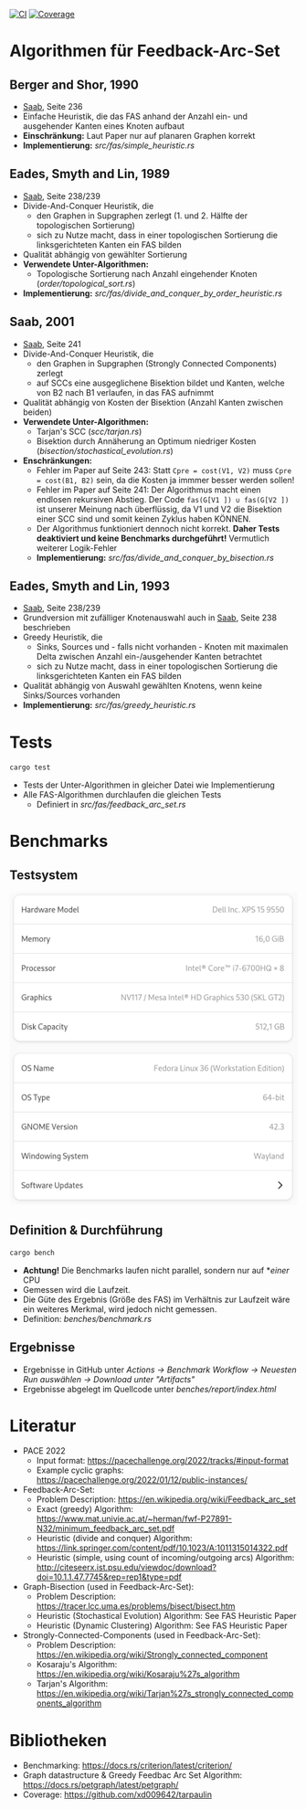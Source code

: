 [![CI](https://github.com/boerdy/graphalgorithms-feedback-arc-set/actions/workflows/rust.yml/badge.svg)](https://github.com/boerdy/graphalgorithms-feedback-arc-set/actions/workflows/rust.yml)
[![Coverage](https://github.com/boerdy/graphalgorithms-feedback-arc-set/actions/workflows/coverage.yml/badge.svg)](https://github.com/boerdy/graphalgorithms-feedback-arc-set/actions/workflows/coverage.yml)

# Algorithmen für Feedback-Arc-Set
## Berger and Shor, 1990
- [Saab](http://citeseerx.ist.psu.edu/viewdoc/download?doi=10.1.1.47.7745&rep=rep1&type=pdf), Seite 236
- Einfache Heuristik, die das FAS anhand der Anzahl ein- und ausgehender Kanten eines Knoten aufbaut
- **Einschränkung:** Laut Paper nur auf planaren Graphen korrekt
- **Implementierung:** *src/fas/simple_heuristic.rs*

## Eades, Smyth and Lin, 1989
- [Saab](http://citeseerx.ist.psu.edu/viewdoc/download?doi=10.1.1.47.7745&rep=rep1&type=pdf), Seite 238/239
- Divide-And-Conquer Heuristik, die 
  - den Graphen in Supgraphen zerlegt (1. und 2. Hälfte der topologischen Sortierung)
  - sich zu Nutze macht, dass in einer topologischen Sortierung die linksgerichteten Kanten ein FAS bilden
- Qualität abhängig von gewählter Sortierung
- **Verwendete Unter-Algorithmen:**
  - Topologische Sortierung nach Anzahl eingehender Knoten (*order/topological_sort.rs*) 
- **Implementierung:** *src/fas/divide_and_conquer_by_order_heuristic.rs*

## Saab, 2001
- [Saab](http://citeseerx.ist.psu.edu/viewdoc/download?doi=10.1.1.47.7745&rep=rep1&type=pdf), Seite 241
- Divide-And-Conquer Heuristik, die 
  - den Graphen in Supgraphen (Strongly Connected Components) zerlegt
  - auf SCCs eine ausgeglichene Bisektion bildet und Kanten, welche von B2 nach B1 verlaufen, in das FAS aufnimmt
- Qualität abhängig von Kosten der Bisektion (Anzahl Kanten zwischen beiden)
- **Verwendete Unter-Algorithmen:**
  - Tarjan's SCC (*scc/tarjan.rs*) 
  - Bisektion durch Annäherung an Optimum niedriger Kosten (*bisection/stochastical_evolution.rs*)
- **Enschränkungen:**
  - Fehler im Paper auf Seite 243: Statt ```Cpre = cost(V1, V2)``` muss ```Cpre = cost(B1, B2)``` sein, da die Kosten ja immmer besser werden sollen!
  - Fehler im Paper auf Seite 241: Der Algorithmus macht einen endlosen rekursiven Abstieg. Der Code ```fas(G[V1 ]) ∪ fas(G[V2 ])``` ist unserer Meinung nach überflüssig, da V1 und V2 die Bisektion einer SCC sind und somit keinen Zyklus haben KÖNNEN.
  - Der Algorithmus funktioniert dennoch nicht korrekt. **Daher Tests deaktiviert und keine Benchmarks durchgeführt!** Vermutlich weiterer Logik-Fehler   
  - **Implementierung:** *src/fas/divide_and_conquer_by_bisection.rs*

## Eades, Smyth and Lin, 1993
- [Saab](http://citeseerx.ist.psu.edu/viewdoc/download?doi=10.1.1.47.7745&rep=rep1&type=pdf), Seite 238/239
- Grundversion mit zufälliger Knotenauswahl auch in [Saab](http://citeseerx.ist.psu.edu/viewdoc/download?doi=10.1.1.47.7745&rep=rep1&type=pdf), Seite 238 beschrieben
- Greedy Heuristik, die 
  - Sinks, Sources und - falls nicht vorhanden - Knoten mit maximalen Delta zwischen Anzahl ein-/ausgehender Kanten betrachtet
  - sich zu Nutze macht, dass in einer topologischen Sortierung die linksgerichteten Kanten ein FAS bilden
- Qualität abhängig von Auswahl gewählten Knotens, wenn keine Sinks/Sources vorhanden
- **Implementierung:** *src/fas/greedy_heuristic.rs*

# Tests
```bash
cargo test
```
- Tests der Unter-Algorithmen in gleicher Datei wie Implementierung
- Alle FAS-Algorithmen durchlaufen die gleichen Tests
  - Definiert in *src/fas/feedback_arc_set.rs*  

# Benchmarks
## Testsystem
![Benchmark System](benches/test_system.png)

## Definition & Durchführung
```bash
cargo bench
```
- **Achtung!** Die Benchmarks laufen nicht parallel, sondern nur auf **einer* CPU
- Gemessen wird die Laufzeit.
- Die Güte des Ergebnis (Größe des FAS) im Verhältnis zur Laufzeit wäre ein weiteres Merkmal, wird jedoch nicht gemessen.
- Definition: *benches/benchmark.rs*

## Ergebnisse
- Ergebnisse in GitHub unter *Actions -> Benchmark Workflow -> Neuesten Run auswählen -> Download unter "Artifacts"*
- Ergebnisse abgelegt im Quellcode unter *benches/report/index.html*

# Literatur
- PACE 2022
  - Input format: https://pacechallenge.org/2022/tracks/#input-format
  - Example cyclic graphs: https://pacechallenge.org/2022/01/12/public-instances/
- Feedback-Arc-Set:
  - Problem Description: https://en.wikipedia.org/wiki/Feedback_arc_set
  - Exact (greedy) Algorithm: https://www.mat.univie.ac.at/~herman/fwf-P27891-N32/minimum_feedback_arc_set.pdf
  - Heuristic (divide and conquer) Algorithm: https://link.springer.com/content/pdf/10.1023/A:1011315014322.pdf
  - Heuristic (simple, using count of incoming/outgoing arcs) Algorithm: http://citeseerx.ist.psu.edu/viewdoc/download?doi=10.1.1.47.7745&rep=rep1&type=pdf
- Graph-Bisection (used in Feedback-Arc-Set):
  - Problem Description: https://tracer.lcc.uma.es/problems/bisect/bisect.htm
  - Heuristic (Stochastical Evolution) Algorithm: See FAS Heuristic Paper
  - Heuristic (Dynamic Clustering) Algorithm: See FAS Heuristic Paper
- Strongly-Connected-Components (used in Feedback-Arc-Set):
  - Problem Description: https://en.wikipedia.org/wiki/Strongly_connected_component
  - Kosaraju's Algorithm: https://en.wikipedia.org/wiki/Kosaraju%27s_algorithm
  - Tarjan's Algorithm: https://en.wikipedia.org/wiki/Tarjan%27s_strongly_connected_components_algorithm

# Bibliotheken
- Benchmarking: https://docs.rs/criterion/latest/criterion/
- Graph datastructure & Greedy Feedbac Arc Set Algorithm: https://docs.rs/petgraph/latest/petgraph/
- Coverage: https://github.com/xd009642/tarpaulin

